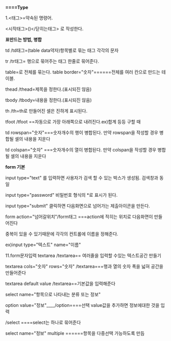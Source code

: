 <strong>====Type</strong>

1.<태그>=약속된 명령어.

<시작태그>()</닫히는태그> 로 작성한다.


<strong>표만드는 방법, 병합</strong>

td /td태그=(table data약자)항목별로 묶는 태그 각각의 문자

tr /tr태그= 행으로 묶어주는 태그 한줄로 묶어준다.

table=로 전체를 묶는다. table border="숫자"======전체를 여러 칸으로 만드는 테이블.

thead /thead=제목을 정한다.(표시되진 않음)

tbody /tbody=내용을 정한다.(표시되진 않음)

th /th=th로 만들어진 셀은 진하게 표시된다.

tfoot /tfoot ==자동으로 가장 아래쪽으로 내려진다.ex)합계 등등 구할 때

td rowspan="숫자"===숫자개수의 행이 병합된다. 만약 rowspan을 작성할 경우 병합될 셀의 내용을 지운다

td colspan="숫자" ===숫자개수의 열이 병합된다. 만약 colspan을 작성할 경우 병합될 셀의 내용을 지운다



<strong>form 기본</strong>

input type="text" 를 입력하면 사용자가 검색 할 수 있는 박스가 생성됨. 검색창과 동일

input type="password" 비밀번호 형식의 *로 표시가 된다.

input type="submit" 클릭하면 다음화면으로 넘어가는 제출아이콘을 만든다.

form action="넘어갈위치"/form태그 ===action에 적히는 위치로 다음화면이 만들어진다

중복이 있을 수 있기때문에 각각의 컨트롤에 이름을 정해준다.

ex)input type="텍스트" name="이름"

11.form문자입력
textarea /textarea== 여러줄을 입력할 수있는 텍스트공간 만들기

textarea cols="숫자" rows="숫자" /textarea===행과 열의 숫자 폭을 넓혀 공간을만들어준다

textarea default value /textarea==기본값을 입력해준다

select name="항목으로 나타내는 분류 또는 정보"

option value="정보"____/option====선택      value값을 추가하면 정보에대한 것을 입력

/select                                      ====select는 하나로 묶어준다

select name="정보" multiple  ======항목을 다중선택 가능하도록 만듬
